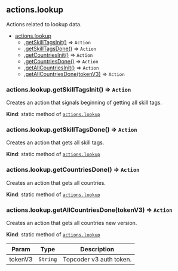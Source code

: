 <a name="module_actions.lookup"></a>

## actions.lookup
Actions related to lookup data.


* [actions.lookup](#module_actions.lookup)
    * [.getSkillTagsInit()](#module_actions.lookup.getSkillTagsInit) ⇒ <code>Action</code>
    * [.getSkillTagsDone()](#module_actions.lookup.getSkillTagsDone) ⇒ <code>Action</code>
    * [.getCountriesInit()](#module_actions.lookup.getCountriesInit) ⇒ <code>Action</code>
    * [.getCountriesDone()](#module_actions.lookup.getCountriesDone) ⇒ <code>Action</code>
    * [.getAllCountriesInit()](#module_actions.lookup.getCountriesInit) ⇒ <code>Action</code>
    * [.getAllCountriesDone(tokenV3)](#module_actions.lookup.getCountriesDone) ⇒ <code>Action</code>

<a name="module_actions.lookup.getSkillTagsInit"></a>

### actions.lookup.getSkillTagsInit() ⇒ <code>Action</code>
Creates an action that signals beginning of getting all skill tags.

**Kind**: static method of [<code>actions.lookup</code>](#module_actions.lookup)
<a name="module_actions.lookup.getSkillTagsDone"></a>

### actions.lookup.getSkillTagsDone() ⇒ <code>Action</code>
Creates an action that gets all skill tags.

**Kind**: static method of [<code>actions.lookup</code>](#module_actions.lookup)
<a name="module_actions.lookup.getCountriesDone"></a>

### actions.lookup.getCountriesDone() ⇒ <code>Action</code>
Creates an action that gets all countries.

**Kind**: static method of [<code>actions.lookup</code>](#module_actions.lookup)
<a name="module_actions.lookup.getCountriesDone"></a>

### actions.lookup.getAllCountriesDone(tokenV3) ⇒ <code>Action</code>
Creates an action that gets all countries new version.

**Kind**: static method of [<code>actions.lookup</code>](#module_actions.lookup)

| Param | Type | Description |
| --- | --- | --- |
| tokenV3 | <code>String</code> | Topcoder v3 auth token. |
